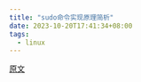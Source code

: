 ```yaml
---
title: "sudo命令实现原理简析"
date: 2023-10-20T17:41:34+08:00
tags:
  - linux
---
```


[原文](https://zhuanlan.zhihu.com/p/100404099)
